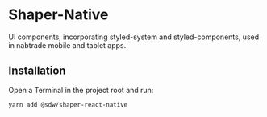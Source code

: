 # Shaper-Native

UI components, incorporating styled-system and styled-components, used in nabtrade mobile and tablet apps.

## Installation

Open a Terminal in the project root and run:

`yarn add @sdw/shaper-react-native`
